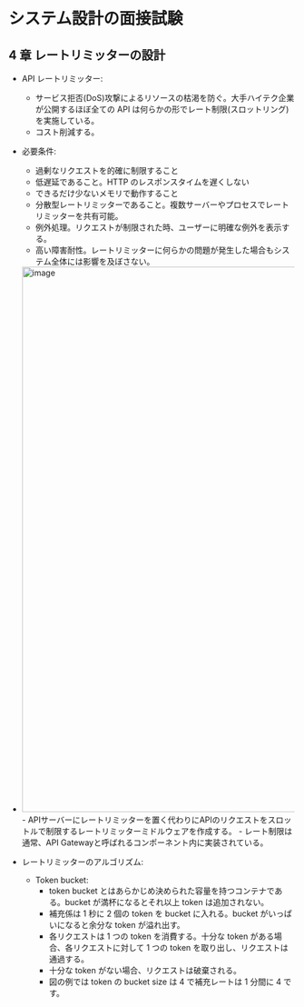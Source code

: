 # システム設計の面接試験

## 4 章 レートリミッターの設計

- API レートリミッター:
  - サービス拒否(DoS)攻撃によるリソースの枯渇を防ぐ。大手ハイテク企業が公開するほぼ全ての API は何らかの形でレート制限(スロットリング)を実施している。
  - コスト削減する。
- 必要条件:
  - 過剰なリクエストを的確に制限すること
  - 低遅延であること。HTTP のレスポンスタイムを遅くしない
  - できるだけ少ないメモリで動作すること
  - 分散型レートリミッターであること。複数サーバーやプロセスでレートリミッターを共有可能。
  - 例外処理。リクエストが制限された時、ユーザーに明確な例外を表示する。
  - 高い障害耐性。レートリミッターに何らかの問題が発生した場合もシステム全体には影響を及ぼさない。
- <img width="960" alt="image" src="https://github.com/yoshikikasama/system/assets/61643054/753368c8-6a47-4dd8-bed5-c4dfd2d11fd4">
  - APIサーバーにレートリミッターを置く代わりにAPIのリクエストをスロットルで制限するレートリミッターミドルウェアを作成する。
  - レート制限は通常、API Gatewayと呼ばれるコンポーネント内に実装されている。

- レートリミッターのアルゴリズム:
  - Token bucket:
    - token bucket とはあらかじめ決められた容量を持つコンテナである。bucket が満杯になるとそれ以上 token は追加されない。
    - 補充係は 1 秒に 2 個の token を bucket に入れる。bucket がいっぱいになると余分な token が溢れ出す。
    - 各リクエストは 1 つの token を消費する。十分な token がある場合、各リクエストに対して 1 つの token を取り出し、リクエストは通過する。
    - 十分な token がない場合、リクエストは破棄される。
    - 図の例では token の bucket size は 4 で補充レートは 1 分間に 4 です。
